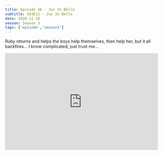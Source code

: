 ```yaml
---
title: Episode 56 - Jus In Bello
subtitle: S03E12 - Jus In Bello
date: 2020-11-10
season: Season 3
tags: ['episode','season3']
---
```

Ruby returns and helps the boys help themselves, then help her, but it all backfires... I know complicated, just trust me...

<iframe src="https://cast.rocks/player/27557/Supernatural-56-Jus-In-Bello.mp3?episodeTitle=Episode%2056%20-%20Jus%20In%20Bello&podcastTitle=Couple%20of%20Idjits&episodeDate=November%2010th%2C%202020&imageURL=https%3A%2F%2Fcast.rocks%2Fhosting%2F27557%2Ffeeds%2FCAURZ.jpg" style="border: none; min-height: 265px; max-height: 320px; max-width: 558px; min-width: 270px; width: 100%; height: 100%;" scrollbars="no"></iframe>
